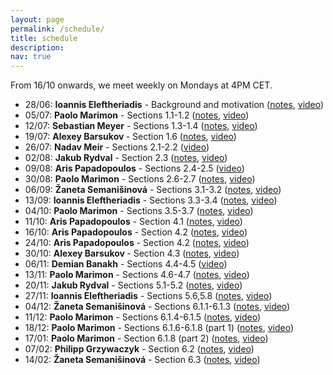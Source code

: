 ```yaml
---
layout: page
permalink: /schedule/
title: schedule
description: 
nav: true
---
```

From 16/10 onwards, we meet weekly on Mondays at 4PM CET. 

<ul>
  <li>28/06: <b>Ioannis Eleftheriadis</b> - Background and motivation (<a href="https://cspreadingroup.github.io/_pages/1.pdf" target="_blank">notes</a>, <a href="https://www.youtube.com/watch?v=peL_ljZ_JN4">video</a>)</li>
  <li>05/07: <b>Paolo Marimon</b> - Sections 1.1-1.2 (<a href="https://cspreadingroup.github.io/_pages/2.pdf" target="_blank">notes</a>, <a href="https://www.youtube.com/watch?v=5_4BGovYWfc">video</a>)</li>
  <li>12/07: <b> Sebastian  Meyer</b> - Sections 1.3-1.4 (<a href="https://cspreadingroup.github.io/_pages/3.pdf" target="_blank">notes</a>, <a href="https://youtu.be/7ykvH7vGJ9w">video</a>)</li>
  <li>19/07: <b>Alexey Barsukov </b> - Section 1.6 (<a href="https://cspreadingroup.github.io/_pages/4.pdf" target="_blank">notes</a>, <a href="https://www.youtube.com/watch?v=HWaLlNMz7Do">video</a>)</li>
  <li>26/07: <b>Nadav Meir</b> - Sections 2.1-2.2 (<a href="https://www.youtube.com/watch?v=0U6wy1blmfo">video</a>) </li>
  <li>02/08: <b>Jakub Rydval</b> - Section 2.3 (<a href="https://cspreadingroup.github.io/_pages/6.pdf" target="_blank">notes</a>, <a href="https://www.youtube.com/watch?v=kJR22XXaEJM">video</a>)</li>
  <li>09/08: <b>Aris Papadopoulos</b> - Sections 2.4-2.5 (<a href="https://www.youtube.com/watch?v=ye5qh32WLdU">video</a>)</li>
  <li>30/08: <b>Paolo Marimon</b> - Sections 2.6-2.7 (<a href="https://cspreadingroup.github.io/_pages/8.pdf" target="_blank">notes</a>, <a href="https://www.youtube.com/watch?v=wDUpRkMX77U">video</a>)</li>
  <li>06/09: <b>Žaneta Semanišinová</b> - Sections 3.1-3.2 (<a href="https://cspreadingroup.github.io/_pages/9.pdf" target="_blank">notes</a>, <a href="https://www.youtube.com/watch?v=OtMC_JvIPXc">video</a>)</li> 
  <li>13/09: <b>Ioannis Eleftheriadis</b> - Sections 3.3-3.4 (<a href="https://cspreadingroup.github.io/_pages/10.pdf" target="_blank">notes</a>, <a href="https://www.youtube.com/watch?v=60jjMtEx-2Q">video</a>)</li>
  <li>04/10: <b>Paolo Marimon</b> - Sections 3.5-3.7 (<a href="https://cspreadingroup.github.io/_pages/11.pdf" target="_blank">notes</a>, <a href="https://www.youtube.com/watch?v=nLLqWJPUOb4">video</a>)</li>
  <li>11/10: <b>Aris Papadopoulos</b> - Section 4.1 (<a href="https://cspreadingroup.github.io/_pages/12.pdf" target="_blank">notes</a>, <a href="https://www.youtube.com/watch?v=JbNc4jW4VHE">video</a>)</li>
  <li>16/10: <b>Aris Papadopoulos</b> - Section 4.2 (<a href="https://cspreadingroup.github.io/_pages/13.pdf" target="_blank">notes</a>, <a href="https://www.youtube.com/watch?v=TvGwpMVm4Fk">video</a>)</li>
  <li>24/10: <b>Aris Papadopoulos</b> - Section 4.2 (<a href="https://cspreadingroup.github.io/_pages/14.pdf" target="_blank">notes</a>, <a href="https://www.youtube.com/watch?v=WOwOXBgNG2U">video</a>)</li>
  <li>30/10: <b>Alexey Barsukov </b> - Section 4.3 (<a href="https://cspreadingroup.github.io/_pages/15.pdf">notes</a>, <a href="https://www.youtube.com/watch?v=Dd83R7tfxPU&ab_channel=CSPsReadingGroup">video</a>)</li>
  <li>06/11: <b>Demian Banakh</b> - Sections 4.4-4.5 (<a href="https://youtu.be/8ix4g4IChvE?si=NIbPaZFh0WT8NH3k">video</a>)</li>
  <li>13/11: <b>Paolo Marimon</b> - Sections 4.6-4.7 (<a href="https://cspreadingroup.github.io/_pages/17.pdf">notes</a>, <a href="https://www.youtube.com/watch?v=ah6GWWuXE-o">video</a>)</li>
  <li>20/11: <b>Jakub Rydval</b> - Sections 5.1-5.2 (<a href="https://cspreadingroup.github.io/_pages/18.pdf">notes</a>, <a href="https://www.youtube.com/watch?v=9RKzIu_mqTc">video</a>)</li>
  <li>27/11: <b>Ioannis Eleftheriadis</b> - Sections 5.6,5.8 (<a href="https://cspreadingroup.github.io/_pages/19.pdf">notes</a>, <a href="https://www.youtube.com/watch?v=HVUIE1nY_1g">video</a>)</li>
  <li>04/12: <b>Žaneta Semanišinová</b> - Sections 6.1.1-6.1.3 (<a href="https://cspreadingroup.github.io/_pages/20.pdf">notes</a>, <a href="https://www.youtube.com/watch?v=DC9pE-IwkAU&feature=youtu.be">video</a>)</li>
  <li>11/12: <b>Paolo Marimon</b> - Sections 6.1.4-6.1.5 (<a href="https://cspreadingroup.github.io/_pages/21.pdf">notes</a>, <a href="https://www.youtube.com/watch?v=otfbf5gQlZc">video</a>)</li>
   <li>18/12: <b>Paolo Marimon</b> - Sections 6.1.6-6.1.8 (part 1) (<a href="https://cspreadingroup.github.io/_pages/22.pdf">notes</a>, <a href="https://youtu.be/BOSvLbAMvas">video</a>)</li>
    <li>17/01: <b>Paolo Marimon</b> - Section 6.1.8 (part 2) (<a href="https://cspreadingroup.github.io/_pages/23.pdf">notes</a>, <a href="https://youtu.be/8DOzJGGDfJk">video</a>)</li>
  <li>07/02: <b>Philipp Grzywaczyk</b> - Section 6.2 (<a href="https://cspreadingroup.github.io/_pages/24.pdf">notes</a>, <a href="https://youtu.be/LuedkvIHSb4">video</a>)</li>
  <li>14/02: <b>Žaneta Semanišinová</b> - Section 6.3 (<a href="https://cspreadingroup.github.io/_pages/25.pdf">notes</a>, <a href="https://youtu.be/4Jaw01ZM2uQ">video</a>)</li>
  
</ul>
